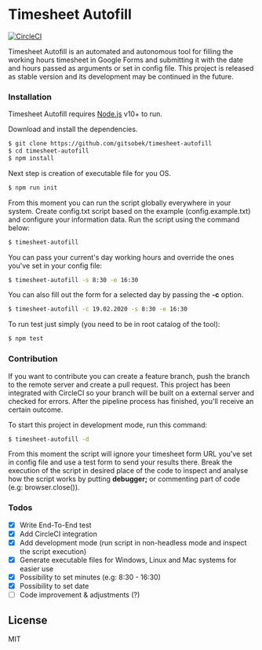 # Timesheet Autofill

[![CircleCI](https://circleci.com/gh/gitsobek/timesheet-autofill.svg?style=shield&circle-token=19786e8907c15dac67f9fda659a2eb923e153d88)](LINK)

Timesheet Autofill is an automated and autonomous tool for filling the working hours timesheet in Google Forms and submitting it with the date and hours passed as arguments or set in config file. This project is released as stable version and its development may be continued in the future.

### Installation

Timesheet Autofill requires [Node.js](https://nodejs.org/) v10+ to run.

Download and install the dependencies.

```sh
$ git clone https://github.com/gitsobek/timesheet-autofill
$ cd timesheet-autofill
$ npm install
```

Next step is creation of executable file for you OS.

```sh
$ npm run init
```

From this moment you can run the script globally everywhere in your system. Create config.txt script based on the example (config.example.txt) and configure your information data. Run the script using the command below:

```sh
$ timesheet-autofill
```

You can pass your current's day working hours and override the ones you've set in your config file:

```sh
$ timesheet-autofill -s 8:30 -e 16:30
```

You can also fill out the form for a selected day by passing the **-c** option.

```sh
$ timesheet-autofill -c 19.02.2020 -s 8:30 -e 16:30
```

To run test just simply (you need to be in root catalog of the tool):

```sh
$ npm test
```

### Contribution

If you want to contribute you can create a feature branch, push the branch to the remote server and create a pull request. This project has been integrated with CircleCI so your branch will be built on a external server and checked for errors. After the pipeline process has finished, you'll receive an certain outcome.

To start this project in development mode, run this command:

```sh
$ timesheet-autofill -d
```

From this moment the script will ignore your timesheet form URL you've set in config file and use a test form to send your results there. Break the execution of the script in desired place of the code to inspect and analyse how the script works by putting **debugger;** or commenting part of code (e.g: browser.close()).

### Todos

- [x] Write End-To-End test
- [x] Add CircleCI integration
- [x] Add development mode (run script in non-headless mode and inspect the script execution)
- [x] Generate executable files for Windows, Linux and Mac systems for easier use
- [x] Possibility to set minutes (e.g: 8:30 - 16:30)
- [x] Possibility to set date
- [ ] Code improvement & adjustments (?)

## License

MIT

